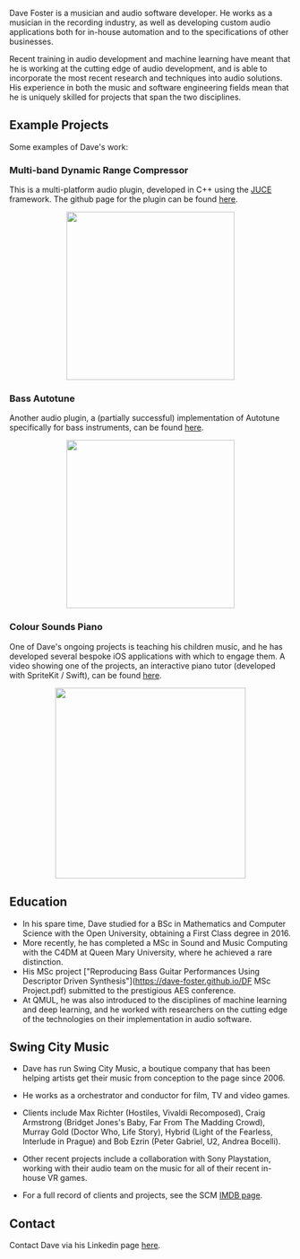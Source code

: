 Dave Foster is a musician and audio software developer. He works as a musician in the recording industry, as well as developing custom audio applications both for in-house automation and to the specifications of other businesses. 

Recent training in audio development and machine learning have meant that he is working at the cutting edge of audio development, and is able to incorporate the most recent research and techniques into audio solutions. His experience in both the music and software engineering fields mean that he is uniquely skilled for projects that span the two disciplines.

## Example Projects

Some examples of Dave's work:

### Multi-band Dynamic Range Compressor

This is a multi-platform audio plugin, developed in C++ using the [JUCE](https://juce.com) framework. The github page for the plugin can be found [here](https://github.com/dave-foster/multi-channel-compressor).

<p align="center">
<img src="https://dave-foster.github.io/Multiband_Compressor_GUI.png" width="300">
</p>

### Bass Autotune

Another audio plugin, a (partially successful) implementation of Autotune specifically for bass instruments, can be found [here](https://github.com/dave-foster/bass-autotune).

<p align="center">
<img src="https://dave-foster.github.io/Bass_Autotune_GUI.png" width="300">
</p>

### Colour Sounds Piano

One of Dave's ongoing projects is teaching his children music, and he has developed several bespoke iOS applications with which to engage them. A video showing one of the projects, an interactive piano tutor (developed with SpriteKit / Swift), can be found [here](https://www.dropbox.com/s/j2191d1xzxzut7d/2018-10-12%2008.05.06.mov?dl=0).

<p align="center">
<img src="https://dave-foster.github.io/CSP Screenshot.png" width="340">
</p>

## Education

*   In his spare time, Dave studied for a BSc in Mathematics and Computer Science with the Open University, obtaining a First Class degree in 2016.
*   More recently, he has completed a MSc in Sound and Music Computing with the C4DM at Queen Mary University, where he achieved a rare distinction.
*   His MSc project ["Reproducing Bass Guitar Performances Using Descriptor Driven Synthesis"](https://dave-foster.github.io/DF MSc Project.pdf) submitted to the prestigious AES conference.
*  At QMUL, he was also introduced to the disciplines of machine learning and deep learning, and he worked with researchers on the cutting edge of the technologies on their implementation in audio software.
  

## Swing City Music

* Dave has run Swing City Music, a boutique company that has been helping artists get their music from conception to the page since 2006. 

* He works as a orchestrator and conductor for film, TV and video games. 

* Clients include Max Richter (Hostiles, Vivaldi Recomposed), Craig Armstrong (Bridget Jones's Baby, Far From The Madding Crowd), Murray Gold (Doctor Who, Life Story), Hybrid (Light of the Fearless, Interlude in Prague) and Bob Ezrin (Peter Gabriel, U2, Andrea Bocelli). 

* Other recent projects include a collaboration with Sony Playstation, working with their audio team on the music for all of their recent in-house VR games. 

* For a full record of clients and projects, see the SCM [IMDB page](https://www.imdb.com/name/nm5498095/?ref_=nv_sr_1).

## Contact

Contact Dave via his Linkedin page [here](https://www.linkedin.com/in/swingcity).
